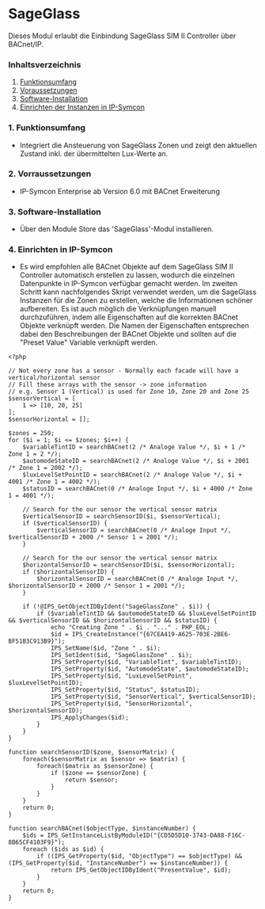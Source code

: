 # SageGlass
Dieses Modul erlaubt die Einbindung SageGlass SIM II Controller über BACnet/IP. 

### Inhaltsverzeichnis

1. [Funktionsumfang](#1-funktionsumfang)
2. [Voraussetzungen](#2-voraussetzungen)
3. [Software-Installation](#3-software-installation)
4. [Einrichten der Instanzen in IP-Symcon](#4-einrichten-der-instanzen-in-ip-symcon)

### 1. Funktionsumfang

* Integriert die Ansteuerung von SageGlass Zonen und zeigt den aktuellen Zustand inkl. der übermittelten Lux-Werte an.

### 2. Vorraussetzungen

- IP-Symcon Enterprise ab Version 6.0 mit BACnet Erweiterung

### 3. Software-Installation

* Über den Module Store das 'SageGlass'-Modul installieren.

### 4. Einrichten in IP-Symcon

* Es wird empfohlen alle BACnet Objekte auf dem SageGlass SIM II Controller automatisch erstellen zu lassen, wodurch die einzelnen Datenpunkte in IP-Symcon verfügbar gemacht werden. Im zweiten Schritt kann nachfolgendes Skript verwendet werden, um die SageGlass Instanzen für die Zonen zu erstellen, welche die Informationen schöner aufbereiten. Es ist auch möglich die Verknüpfungen manuell durchzuführen, indem alle Eigenschaften auf die korrekten BACnet Objekte verknüpft werden. Die Namen der Eigenschaften entsprechen dabei den Beschreibungen der BACnet Objekte und sollten auf die "Preset Value" Variable verknüpft werden.  

```
<?php

// Not every zone has a sensor - Normally each facade will have a vertical/horizontal sensor
// Fill these arrays with the sensor -> zone information
// e.g. Sensor 1 (Vertical) is used for Zone 10, Zone 20 and Zone 25
$sensorVertical = [
    1 => [10, 20, 25]
];
$sensorHorizontal = [];

$zones = 250;
for ($i = 1; $i <= $zones; $i++) {
	$variableTintID = searchBACnet(2 /* Analoge Value */, $i + 1 /* Zone 1 = 2 */);
	$automodeStateID = searchBACnet(2 /* Analoge Value */, $i + 2001 /* Zone 1 = 2002 */);
	$luxLevelSetPointID = searchBACnet(2 /* Analoge Value */, $i + 4001 /* Zone 1 = 4002 */);
	$statusID = searchBACnet(0 /* Analoge Input */, $i + 4000 /* Zone 1 = 4001 */);

    // Search for the our sensor the vertical sensor matrix
    $verticalSensorID = searchSensorID($i, $sensorVertical);
    if ($verticalSensorID) {
	    $verticalSensorID = searchBACnet(0 /* Analoge Input */, $verticalSensorID + 2000 /* Sensor 1 = 2001 */);
    }

    // Search for the our sensor the vertical sensor matrix
    $horizontalSensorID = searchSensorID($i, $sensorHorizontal);
    if ($horizontalSensorID) {
	    $horizontalSensorID = searchBACnet(0 /* Analoge Input */, $horizontalSensorID + 2000 /* Sensor 1 = 2001 */);
    }

	if (!@IPS_GetObjectIDByIdent("SageGlassZone" . $i)) {
		if ($variableTintID && $automodeStateID && $luxLevelSetPointID && $verticalSensorID && $horizontalSensorID && $statusID) {
			echo "Creating Zone " . $i . "..." . PHP_EOL;
			$id = IPS_CreateInstance("{67CEA419-A625-703E-2BE6-BF51B3C913B9}");
			IPS_SetName($id, "Zone " . $i);
			IPS_SetIdent($id, "SageGlassZone" . $i);
			IPS_SetProperty($id, "VariableTint", $variableTintID);
			IPS_SetProperty($id, "AutomodeState", $automodeStateID);
			IPS_SetProperty($id, "LuxLevelSetPoint", $luxLevelSetPointID);
			IPS_SetProperty($id, "Status", $statusID);
			IPS_SetProperty($id, "SensorVertical", $verticalSensorID);
			IPS_SetProperty($id, "SensorHorizontal", $horizontalSensorID);
			IPS_ApplyChanges($id);
		}
	}
}

function searchSensorID($zone, $sensorMatrix) {
    foreach($sensorMatrix as $sensor => $matrix) {
        foreach($matrix as $sensorZone) {
            if ($zone == $sensorZone) {
                return $sensor;
            }
        }
    }
    return 0;
}

function searchBACnet($objectType, $instanceNumber) {
	$ids = IPS_GetInstanceListByModuleID("{CD5D5D10-3743-DA88-F16C-8B65CF4103F9}");
	foreach ($ids as $id) {
		if ((IPS_GetProperty($id, "ObjectType") == $objectType) && (IPS_GetProperty($id, "InstanceNumber") == $instanceNumber)) {
			return IPS_GetObjectIDByIdent("PresentValue", $id);
		}
	}
	return 0;
}
```
